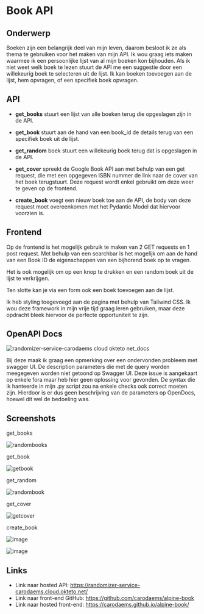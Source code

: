 # Book API

## Onderwerp

Boeken zijn een belangrijk deel van mijn leven, daarom besloot ik ze als thema te gebruiken voor het maken van mijn API. Ik wou graag iets maken waarmee ik een persoonlijke lijst van al mijn boeken kon bijhouden. Als ik niet weet welk boek te lezen stuurt de API me een suggestie door een willekeurig boek te selecteren uit de lijst. Ik kan boeken toevoegen aan de lijst, hem opvragen, of een specifiek boek opvragen.

## API

- **get_books** stuurt een lijst van alle boeken terug die opgeslagen zijn in de API.

- **get_book** stuurt aan de hand van een book_id de details terug van een specifiek boek uit de lijst.

- **get_random** boek stuurt een willekeurig boek terug dat is opgeslagen in de API.

- **get_cover** spreekt de Google Book API aan met behulp van een get request, die met een opgegeven ISBN nummer de link naar de cover van het boek terugstuurt. Deze request wordt enkel gebruikt om deze weer te geven op de frontend.

- **create_book** voegt een nieuw boek toe aan de API, de body van deze request moet overeenkomen met het Pydantic Model dat hiervoor voorzien is. 

## Frontend

Op de frontend is het mogelijk gebruik te maken van 2 GET requests en 1 post request. Met behulp van een searchbar is het mogelijk om aan de hand van een Book ID de eigenschappen van een bijhorend boek op te vragen.

Het is ook mogelijk om op een knop te drukken en een random boek uit de lijst te verkrijgen. 

Ten slotte kan je via een form ook een boek toevoegen aan de lijst.

Ik heb styling toegevoegd aan de pagina met behulp van Tailwind CSS. Ik wou deze framework in mijn vrije tijd graag leren gebruiken, maar deze opdracht bleek hiervoor de perfecte opportuniteit te zijn.

## OpenAPI Docs

![randomizer-service-carodaems cloud okteto net_docs](https://user-images.githubusercontent.com/91262442/202868533-6161719b-1281-480a-9a77-319e9c5ef267.png)

Bij deze maak ik graag een opmerking over een ondervonden probleem met swagger UI. De description parameters die met de query worden meegegeven worden niet getoond op Swagger UI. Deze issue is aangekaart op enkele fora maar heb hier geen oplossing voor gevonden. De syntax die ik hanteerde in mijn .py script zou na enkele checks ook correct moeten zijn. Hierdoor is er dus geen beschrijving van de parameters op OpenDocs, hoewel dit wel de bedoeling was.

## Screenshots

get_books

![randombooks](https://user-images.githubusercontent.com/91262442/202869472-46b730af-3885-4b8e-a2d6-d1191d1009f6.jpg)

get_book

![getbook](https://user-images.githubusercontent.com/91262442/202869499-c803c496-c4f2-4d8c-8b1b-ceafb75900ae.jpg)

get_random

![randombook](https://user-images.githubusercontent.com/91262442/202869538-87824d43-aa5d-404e-8267-8c6236b4dbc9.jpg)

get_cover

![getcover](https://user-images.githubusercontent.com/91262442/202869578-9df6f2bf-7b0c-40bc-a39c-452f00df112c.jpg)

create_book

![image](https://user-images.githubusercontent.com/91262442/202869941-67a7f62b-f0f3-4988-853a-21266fe6425c.png)

![image](https://user-images.githubusercontent.com/91262442/202869967-f78691df-698f-4d5f-b3b3-e2d3e9002b42.png)

## Links

- Link naar hosted API: https://randomizer-service-carodaems.cloud.okteto.net/
- Link naar front-end GitHub: https://github.com/carodaems/alpine-book
- Link naar hosted front-end: https://carodaems.github.io/alpine-book/
